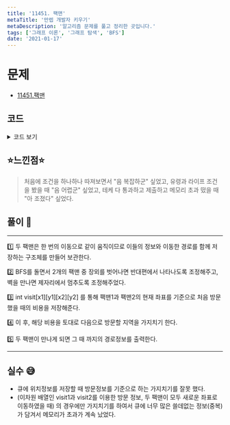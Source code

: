 ```yaml
---
title: '11451. 팩맨'
metaTitle: '만렙 개발자 키우기'
metaDescription: '알고리즘 문제를 풀고 정리한 곳입니다.'
tags: ['그래프 이론', '그래프 탐색', 'BFS']
date: '2021-01-17'
---
```


# 문제

- [11451.팩맨](https://www.acmicpc.net/problem/11451)

## 코드

<details><summary> 코드 보기 </summary>

```javascript
#include <iostream>
#include <queue>
#include <string>
#include <cstring>
#define FASTIO ios_base::sync_with_stdio(false); cin.tie(NULL); cout.tie(NULL);
#define ll long long
#define pii pair<int, int>
#define pll pair<ll, ll>
#define INF 987654321
using namespace std;
int m, n;
int dx[4] = { -1, 0, 1, 0 }, dy[4] = { 0, 1, 0, -1 }, visit[50][50][50][50];
string board[50], dir[4] = { "N", "E", "S", "W" };
struct pos
{
	pii m1, m2;
	string chunk;
};
void outControl(int* x, int* y)
{
	// 상-우-하-좌
	if (*x < 0) *x += m;
	else if (*y >= n) *y -= n;
	else if (*x >= m) *x -= m;
	else if(*y < 0) *y += n;
}
string play(queue<pos> move)
{
	while (!move.empty())
	{
		pos round = move.front(); move.pop();
		pii pack1 = round.m1, pack2 = round.m2;
		string chunk = round.chunk;
		int x1 = pack1.first, y1 = pack1.second, x2 = pack2.first, y2 = pack2.second;
		visit[x1][y1][x2][y2] = 0;
		for (int i = 0; i < 4; ++i)
		{
			/* b1 이동 */
			int nx = x1 + dx[i], ny = y1 + dy[i];
			outControl(&nx, &ny);
			if (board[nx][ny] == 'G') continue;
			if (board[nx][ny] == 'X')
			{
				nx = x1;
				ny = y1;
			}

			/* b2 이동 */
			int mx = x2 + dx[i], my = y2 + dy[i];
			outControl(&mx, &my);
			if (board[mx][my] == 'G') continue;
			if (board[mx][my] == 'X')
			{
				mx = x2;
				my = y2;
			}
			if (visit[nx][ny][mx][my] <= visit[x1][y1][x2][y2] + 1)
				continue; // 방문한 곳이면 재방문 X, 벽이 있는 위치는 방문할 수 없으므로 제자리 위치 가능

			/* 방문 체크 */
			visit[nx][ny][mx][my] = visit[x1][y1][x2][y2] + 1;

			/* 합 체 ! */
			if (nx == mx && ny == my)
				return chunk + dir[i];

			move.push({ pii(nx, ny), pii(mx, my), chunk + dir[i]});
		}
	}
	return "";
}
int main()
{
	int tc;
	FASTIO
	cin >> tc;
	while (tc-- > 0)
	{
		pii b1 = { 0, 0 }, b2 = { 0, 0 };
		cin >> m >> n;
		for (int i = 0; i < 50; ++i)
			for (int j = 0; j < 50; ++j)
				for (int k = 0; k < 50; ++k)
					for (int l = 0; l < 50; ++l) visit[i][j][k][l] = INF;
		for (int i = 0; i < m; ++i)
		{
			cin >> board[i];
			for (int j=0; j<n; ++j)
			{
				if (board[i][j] == 'P')
				{
					if (b1.first == 0 && b1.second == 0) b1 = pii(i, j);
					else b2 = pii(i, j);
				}
			}
		}
		queue<pos> move;
		move.push({ { b1.first, b1.second }, { b2.first, b2.second }, ""});
		string ans = play(move);
		int len = ans.length();
		if(len) cout << len << ' ' << ans << '\n';
		else cout << "IMPOSSIBLE" << '\n';
	}
}

```

</details>

## ⭐️느낀점⭐️

> 처음에 조건을 하나하나 따져보면서 "음 복잡하군" 싶었고, 유령과 라이프 조건을 봤을 때 "음 어렵군" 싶었고, 테케 다 통과하고 제출하고 메모리 초과 떴을 때 "아 조졌다" 싶었다.

## 풀이 📣

<hr/>

1️⃣ 두 팩맨은 한 번의 이동으로 같이 움직이므로 이들의 정보와 이동한 경로를 함께 저장하는 구조체를 만들어 보관한다.

2️⃣ BFS를 돌면서 2개의 팩맨 중 장외를 벗어나면 반대편에서 나타나도록 조정해주고, 벽을 만나면 제자리에서 멈추도록 조정해주었다.

3️⃣ int visit[x1][y1][x2][y2] 를 통해 팩맨1과 팩맨2의 현재 좌표를 기준으로 처음 방문했을 때의 비용을 저장해준다.

4️⃣ 이 후, 해당 비용을 토대로 다음으로 방문할 지역을 가지치기 한다.

5️⃣ 두 팩맨이 만나게 되면 그 때 까지의 경로정보를 출력한다.

<hr/>

## 실수 😅

- 큐에 위치정보를 저장할 때 방문정보를 기준으로 하는 가지치기를 잘못 했다.
- (이차원 배열인 visit1과 visit2를 이용한 방문 정보, 두 팩맨이 모두 새로운 좌표로 이동하였을 때) 의 경우에만 가지치기를 하여서 큐에 너무 많은 쓸데없는 정보(중복)가 담겨서 메모리가 초과가 계속 났었다.

